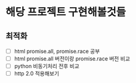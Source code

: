# 해당 프로젝트 구현해볼것들

## 최적화

- [ ] html promise.all, promise.race 공부
- [ ] html promise.all 버전이랑 promise.race 버전 비교
- [ ] python 비동기처리 전후 비교
- [ ] http 2.0 적용해보기
